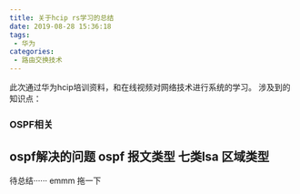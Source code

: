 ```yaml
---
title: 关于hcip rs学习的总结
date: 2019-08-28 15:36:18
tags:
 - 华为
categories:
 - 路由交换技术
---
```


此次通过华为hcip培训资料，和在线视频对网络技术进行系统的学习。
涉及到的知识点：

### OSPF相关 
ospf解决的问题
ospf 报文类型 
七类lsa
区域类型
-------
待总结······
emmm 拖一下
